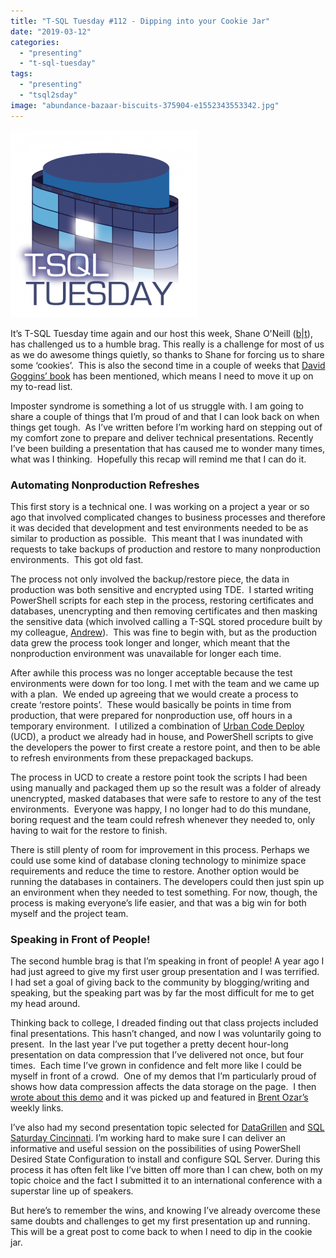 ```yaml
---
title: "T-SQL Tuesday #112 - Dipping into your Cookie Jar"
date: "2019-03-12"
categories:
  - "presenting"
  - "t-sql-tuesday"
tags:
  - "presenting"
  - "tsql2sday"
image: "abundance-bazaar-biscuits-375904-e1552343553342.jpg"
---
```


[![](images/tsqltues-300x300.png)](https://nocolumnname.blog/2019/03/05/t-sql-tuesday-112-dipping-into-your-cookie-jar/)

It’s T-SQL Tuesday time again and our host this week, Shane O'Neill ([b](https://nocolumnname.blog/)|[t](https://twitter.com/SOZDBA)), has challenged us to a humble brag. This really is a challenge for most of us as we do awesome things quietly, so thanks to Shane for forcing us to share some ‘cookies’.  This is also the second time in a couple of weeks that [David Goggins’ book](https://www.amazon.com/Cant-Hurt-Me-Master-Your-ebook/dp/B07H453KGH) has been mentioned, which means I need to move it up on my to-read list.

Imposter syndrome is something a lot of us struggle with. I am going to share a couple of things that I’m proud of and that I can look back on when things get tough.  As I’ve written before I’m working hard on stepping out of my comfort zone to prepare and deliver technical presentations. Recently I’ve been building a presentation that has caused me to wonder many times, what was I thinking.  Hopefully this recap will remind me that I can do it.

### Automating Nonproduction Refreshes

This first story is a technical one. I was working on a project a year or so ago that involved complicated changes to business processes and therefore it was decided that development and test environments needed to be as similar to production as possible.  This meant that I was inundated with requests to take backups of production and restore to many nonproduction environments.  This got old fast.

The process not only involved the backup/restore piece, the data in production was both sensitive and encrypted using TDE.  I started writing PowerShell scripts for each step in the process, restoring certificates and databases, unencrypting and then removing certificates and then masking the sensitive data (which involved calling a T-SQL stored procedure built by my colleague, [Andrew](https://twitter.com/awickham)).  This was fine to begin with, but as the production data grew the process took longer and longer, which meant that the nonproduction environment was unavailable for longer each time.

After awhile this process was no longer acceptable because the test environments were down for too long. I met with the team and we came up with a plan.  We ended up agreeing that we would create a process to create ‘restore points’.  These would basically be points in time from production, that were prepared for nonproduction use, off hours in a temporary environment.  I utilized a combination of [Urban Code Deploy](https://developer.ibm.com/urbancode/products/urbancode-deploy/) (UCD), a product we already had in house, and PowerShell scripts to give the developers the power to first create a restore point, and then to be able to refresh environments from these prepackaged backups.

The process in UCD to create a restore point took the scripts I had been using manually and packaged them up so the result was a folder of already unencrypted, masked databases that were safe to restore to any of the test environments.  Everyone was happy, I no longer had to do this mundane, boring request and the team could refresh whenever they needed to, only having to wait for the restore to finish.

There is still plenty of room for improvement in this process. Perhaps we could use some kind of database cloning technology to minimize space requirements and reduce the time to restore. Another option would be running the databases in containers. The developers could then just spin up an environment when they needed to test something. For now, though, the process is making everyone’s life easier, and that was a big win for both myself and the project team.

### Speaking in Front of People!

The second humble brag is that I’m speaking in front of people! A year ago I had just agreed to give my first user group presentation and I was terrified.  I had set a goal of giving back to the community by blogging/writing and speaking, but the speaking part was by far the most difficult for me to get my head around. 

Thinking back to college, I dreaded finding out that class projects included final presentations. This hasn’t changed, and now I was voluntarily going to present.  In the last year I’ve put together a pretty decent hour-long presentation on data compression that I’ve delivered not once, but four times.  Each time I’ve grown in confidence and felt more like I could be myself in front of a crowd.  One of my demos that I’m particularly proud of shows how data compression affects the data storage on the page.  I then [wrote about this demo](https://jesspomfret.com/data-compression-internals/) and it was picked up and featured in [Brent Ozar’s](https://www.brentozar.com) weekly links.

I’ve also had my second presentation topic selected for [DataGrillen](https://datagrillen.com) and [SQL Saturday Cincinnati](https://www.sqlsaturday.com/827/eventhome.aspx). I’m working hard to make sure I can deliver an informative and useful session on the possibilities of using PowerShell Desired State Configuration to install and configure SQL Server. During this process it has often felt like I’ve bitten off more than I can chew, both on my topic choice and the fact I submitted it to an international conference with a superstar line up of speakers.

But here’s to remember the wins, and knowing I’ve already overcome these same doubts and challenges to get my first presentation up and running. This will be a great post to come back to when I need to dip in the cookie jar.
